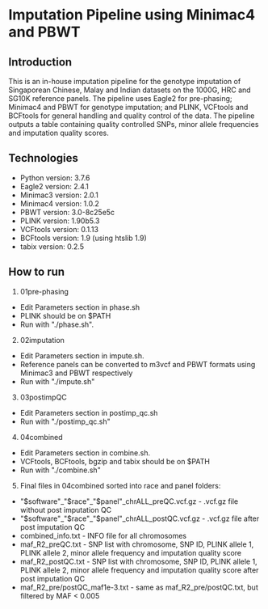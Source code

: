 # Imputation Pipeline using Minimac4 and PBWT

## Introduction

This is an in-house imputation pipeline for the genotype imputation of Singaporean Chinese, Malay and Indian datasets on the 1000G, HRC and SG10K reference panels. The pipeline uses Eagle2 for pre-phasing; Minimac4 and PBWT for genotype imputation; and  PLINK, VCFtools and BCFtools for general handling and quality control of the data. The pipeline outputs a table containing quality controlled SNPs, minor allele frequencies and imputation quality scores.

## Technologies
* Python version: 3.7.6
* Eagle2 version: 2.4.1
* Minimac3 version: 2.0.1
* Minimac4 version: 1.0.2
* PBWT version: 3.0-8c25e5c
* PLINK version: 1.90b5.3
* VCFtools version: 0.1.13
* BCFtools version: 1.9 (using htslib 1.9)
* tabix version: 0.2.5

## How to run
1. 01pre-phasing 
* Edit Parameters section in phase.sh
* PLINK should be on $PATH 
* Run with "./phase.sh".
2. 02imputation 
* Edit Parameters section in impute.sh.
* Reference panels can be converted to m3vcf and PBWT formats using Minimac3 and PBWT respectively
* Run with "./impute.sh"
3. 03postimpQC
* Edit Parameters section in postimp_qc.sh
* Run with "./postimp_qc.sh"
4. 04combined
* Edit Parameters section in combine.sh.
* VCFtools, BCFtools, bgzip and tabix should be on $PATH
* Run with "./combine.sh"
5. Final files in 04combined sorted into race and panel folders:
* "$software"_"$race"_"$panel"_chrALL_preQC.vcf.gz - .vcf.gz file without post imputation QC
* "$software"_"$race"_"$panel"_chrALL_postQC.vcf.gz - .vcf.gz file after post imputation QC 
* combined_info.txt - INFO file for all chromosomes
* maf_R2_preQC.txt - SNP list with chromosome, SNP ID, PLINK allele 1, PLINK allele 2, minor allele frequency and imputation quality score
* maf_R2_postQC.txt - SNP list with chromosome, SNP ID, PLINK allele 1, PLINK allele 2, minor allele frequency and imputation quality score after post imputation QC
* maf_R2_pre/postQC_maf1e-3.txt - same as maf_R2_pre/postQC.txt, but filtered by MAF < 0.005
